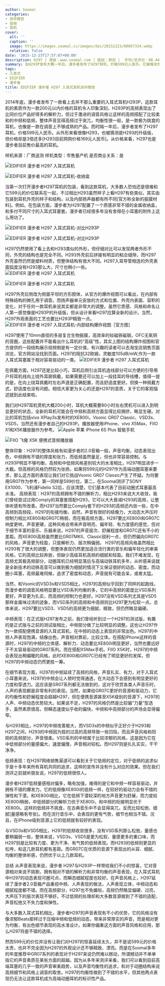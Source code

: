```yaml
---
author: Soomal
categories:
- 测评报告
- 音频
- 耳机
cover:
  alt: ''
  caption: ''
  image: https://images.soomal.cc/images/doc/20151223/00057334.webp
  relative: false
date: '2015-12-23T17:57:07+08:00'
description: H297 | 源自：www.soomal.com | 版权：原创 |  平均/总评分：08.44/903
summary: 在H293P发布大概一年后，漫步者发布了H297耳机，价格599元人民币。它被推测为H293P的升级版，但价格却提高了两倍还多。599的价格几乎是漫步者卖的最贵的耳机产品，而在这个价位上竞争对手是谁，发烧友显然不会陌生？
tags:
- 入耳式
- EDIFIER
- 漫步者
title: EDIFIER 漫步者 H297 入耳式耳机测评报告
---
```


2014年底，漫步者发布了一款看上去并不那么重要的入耳式耳机H293P，这款耳机的素质作为一款200元以内价格的耳机令人印象深刻，H293P的高频表现出了比同价位产品好得多的解析力，但过于激进的调音风格让这样的高频搭配了比较柔和的中频和低频，整体声音显得高频过于突兀，均衡性很一般，是一款极为挑食的耳机，也像是一款在调音上不够成熟的产品。而时隔一年后，漫步者发布了H297耳机，价格599元人民币。从外形来看很像H293，也被猜测是H293的升级版，但价格却是3倍还多[H293目前网购价格169元人民币]。从价格来看，H297也是漫步者目前售价最高的耳机。



样机来源：厂商送测
样机类型：市售量产机
是否商业关系：是



![EDIFIER 漫步者 H297 入耳式耳机](https://images.soomal.cc/images/doc/20151214/00057138.webp)



![EDIFIER 漫步者 H297 入耳式耳机-收纳盒](https://images.soomal.cc/images/doc/20151214/00057150.webp)



当第一次打开漫步者H297耳机的包装，看到这款耳机，大多数人恐怕还是很难和它599元的价位联系在一起，不过相比H293虽然样子上看H297有些类似，其实由包装到耳机外壳的样子和结构，以及内部扬声器都有所不同[官方称全新的振膜材料]。例如，在包装方面，漫步者为H297配置了一个质感非常不错的金属收纳盒，和多付不同尺寸的入耳式耳塞套。漫步者已经很多年没有舍得在小耳塞的附件上这么用功了。



![EDIFIER 漫步者 H297 入耳式耳机-对比H293P](https://images.soomal.cc/images/doc/20151223/00057332.webp)



![EDIFIER 漫步者 H297 入耳式耳机-对比H293P](https://images.soomal.cc/images/doc/20151223/00057333.webp)



H297仍然使用了看上去和H293类似的外形，但仔细对比可以发现两者外形不同，外壳的结构也是完全不同。H293外壳前后拼接有明显的粘合缝隙，而H297外壳虽然仍然是塑料材质，但整体结构有很大不同。H297入耳导管相连的外壳表面弧度没有H293那么大，尺寸也稍小一些。
![EDIFIER 漫步者 H297 入耳式耳机](https://images.soomal.cc/images/doc/20151214/00057152.webp)




![EDIFIER 漫步者 H297 入耳式耳机](https://images.soomal.cc/images/doc/20151214/00057140.webp)




H297外壳后侧改为侧面平坦的方形腔体，从官方的爆炸视图可以看出，在内部有特殊结构的微孔用于调音。而扬声器单元安放的方式和位置、外壳内表面、容积的变化，对于任何一款耳机来说其实都是非常大的调整。虽然它质感、风格和命名让人第一感觉像是H293P的升级版，但从设计来看H297应算全新的设计。当然，H297外观表面的工艺也要比H293P精致一点。
![EDIFIER 漫步者 H297 入耳式耳机-内部结构爆炸视图［官方图］](https://images.soomal.cc/images/doc/20151223/00057331.webp)




H297使用了10mm直径的多层复合生物振膜，高效率的钕磁铁磁钢，OFC无氧铜的音圈，这些配置并不能看出什么耳机的“高级”性，其实上图的结构爆炸视图和官方提供的一段结构展示视频倒是有一定价值，有兴趣的读者可以去淘宝店销售页面浏览，官方网站没找到页面。H297的阻抗32欧姆，灵敏度105dB/mW,作为一款入耳式耳塞属于相对容易驱动的一类。
![EDIFIER 漫步者 H297 入耳式耳机](https://images.soomal.cc/images/doc/20151214/00057139.webp)




在佩戴方面，H297还是比较小巧，耳机后侧引出耳机连线部分可以方便的引导用户将耳机线向上绕外耳廓佩戴，如果需要还可以加上一段挂耳的导线槽，值得一提的是，在向上绕耳佩戴时左右声道是正确配置，而且舒适度更好。但换一种佩戴方式，舒适度也没有问题。相信大家更为关心的还是H297的音质，关于它的客观描述就到此结束啦。

我们对H297耳机煲机大概200小时，耳机大概需要80小时左右煲机可以进入到明显更好的状态，全新的耳机可能会在中频和高频方面显得比较拥挤，略显生硬。对比的耳机包括vivo XPlay3s发布时的XE800i，Vsonic GR07 Classic、VSD3s、VSD5，当然还有漫步者自己的H293P。播放器使用iPhone、vivo X5Max、FIIO X1和X5K播放器作为参考。
![Apple 苹果 iPhone 6S Plus 智能手机](https://images.soomal.cc/images/doc/20150925/00055096_01.webp)




![FIIO 飞傲 X5K 便携式音频播放器](https://images.soomal.cc/images/doc/20150623/00052585_01.webp)




整体印象：H297的整体风格有如漫步者的2.0音箱一般，声音均衡，动态表现出色，中频拥有不错的厚度和张力，而低频虽然量足，但也非常容易控制。与H293P明显不够均衡，高频和中低频风格差别较大的水准相比，H297明显进步一大截。但高频的风格仍然较为张扬，如果将599元的H297作为高端动圈耳塞来要求，那么这方面的表现让我们对它挑战Vsonic GR07 Classic产生了怀疑。为何要用GR07作为参考，第一同样是599价位，第二，在Soomal测评了SONY EX1000、飞利浦Fidelio S2后，应该清楚，它们基本代表了目前动圈式耳塞最高水准。
高频表现：H297的高频拥有不错的解析力，相比H293来说大大收敛，我们曾经尝试过用Comply的耳塞套搭配H293，它可以大大衰减H293的高频，让整体听感有所改善。而H297当然要比Comply套下的H293的高频还内敛一些，在中高频到高频段，H297的衔接均衡、自然，声音有很好的结像力，大动态大声压时控制力相比XE800i和GR07C稍弱，而在极高频方面，H297要比XE800i和GR07C响度更响，声音更硬，这种风格会带来声音明亮、偏年轻、有力度感的感觉，但对于细节丰富的音乐、乐器来说，H297的声音层次、舒展程度和GR07C还有不小的差距。而XE800i高频虽然要比GR07MKII、Classic锐利一点，但仍然偏向GR07C的风格，声音更为轻盈，只是解析力、层次稍偏弱。
H297的高频风格虽然相比H293有了很大的调整，但整体表现仍然更加适合流行类的音乐和偏年轻化的审美风格，它的高频比较奔放，但缺少高级耳机高频的细腻和轻盈。我们不难发现，在高频尤其极高频部分，动圈耳机已经明显落后与高端动铁耳机多年，从听感来说就是全新技术的动铁高音可以做到极为细腻的情况下又保证很好的动态、密度。而动圈小耳塞，高频最难伺候，追求了密度和动态，声音就有可能会呆，或者太猛。

当然，和Vsonic的VSD3s和VSD5相比，H297的高频似乎回到了同样的起跑线，而漫步者的调音风格明显要比VSD系列均衡的多，它的中高频的密度比VSD系列更好，声音更为扎实，而高频的控制力也更好。H297没有VSD系列尤其是VSD5那样金属味过浓的迹象，而VSD系列的高频和中高频则比H297更为松软一点。总体来说，H297要比VSD3、VSD5的高频更为细腻、精致，但仍然略显偏硬。

中频表现：在正式版H297发布之前，我们曾经听到过一个H297的测试版，有趣的是正式版与之前的测试版相比，中频部分做了比较明显的调整。这也让H297作为一款搭配便携音源的入耳式耳机，在中频的动态上表现的非常出色。H297的中频人声表现饱满，结像出色，声音相对靠前，比较立体。在搭配iPhone这样的音源时，H297的中频的立体感、解析力、动态要比XE800i明显更好，当然也要远好于不太容易驱动的GR07系列。而在搭配X5Max手机、FIIO X5K时，H297的中频会表现出稍偏暖的风格，此时XE800i和GR07C已经有了明显更好的发挥，但H297的中频动态仍然更胜一筹。

在细节表现方面，H297的中频延续了高频的风格，声音扎实、有力，对于入耳式小耳塞来说，H297的中频会让人顿时觉得通透，在大动态下会感到有明显更好的力度和穿透力。这应该是GR07系列都无法做到的，这对于欣赏各类人声音乐时，人声的表现都是非常有利的表现。当然，如果给GR07C更好的音源和驱动力，它的均衡性和舒展程度会超越H297，但在便携音源甚至X5K级别的音源下，H297的人声、中频动态优势较大。如果说不足，H297的风格仍然是比较偏“力量”型选手，虽然素质很高，但瞬态速度似乎收的偏快，中频和中高频部分的声场会显得偏窄。

与H293相比，H297的中频改善极大，而VSD3s的中频似乎正好介于H293和H297之间，H293的中频因为拔的过高的高频导致一些凹陷，而且声音风格和阳刚的高频部分，声音很柔。VSD系列的中频属于比较浓郁的风格，这是因为它在中低频部分的量感偏大，速度偏慢，声音相对较松。而H297则是扎扎实实，干干净净。

低频表现：在H297网络销售渠道可以看到关于它低频的定位，对于低频的追求似乎是十多年来所有耳机共同的追求，这样的宣传并没有什么对应的效果。但在我们测评之前就听朋友说，H297的低频很惊人。

漫步者H297低频量感相对偏多，略有加强，难得的是它和中频一样容易驱动，并拥有不错的爆发力。它的低频像XE800i的低频一样，在较好的驱动力会有不错的弹性和下潜，和XE800i相比，它在低频下潜较深的地方声音更为舒展，而力度较XE800i稍弱，中低频部分的解析力优于XE800i，和中频的衔接明显优于XE800i。这样的低频并不挑食，在古典音乐中不会显得突兀，反而比较松弛、细腻[量感略有夸张]。而在流行音乐中，会表现的更有气势，细节也相当不错。况且，在iPhone级别音源上它的低频就有较好的表现。

与VSD3s和VSD5相比，H297的低频收敛很多，没有VSD系列那么松弛，量感也要稍偏弱一些，整体来说，VSD3s、VSD5是更为松软、量感更多的重口味，而H297则是比较有力度、更为干净、有气势的低频表现。而H293的低频则更显的松垮，和这几款耳机都有差距。而GR07C在优质的音源下表现出的从容、细腻、均衡的整体听感，仍然优于以上几款耳机。

总结
从声音表现来说，漫步者 H297与H293P一样带给我们不小的惊喜，它对音源相对来说不挑剔，拥有相对不错的解析力和非常均衡的声音表现，在入耳式耳机中H297的动态表现可圈可点，而瞬态细腻程度也较好。在声音风格上，H297延续了漫步者2.0音箱产品重视中频、人声表现的做法，人声表现立体，中频动态和细腻程度都不错。而在高频部分，H297也不免媚俗，高频仍然略显偏硬、过亮，大声压下的层次表现不够好。不过低频的处理却和大多数音源做到了不错的适配，声音松弛又不失力度和弹性。

与大多数入耳式耳机相比，漫步者H297的声音表现有不小的优势，它的风格没有像浓郁Beats那样过于压缩中频和低频的动态，带来非常厚实的声音，而是相对更为均衡，有出色细节表现的高水准设计。如果你偏重这方面的声音风格和应用，那么H297将是不错的选择。

然而599元的价位并没有让我们对H297的惊喜延续太久，并不是说599元的价格太贵，也并不完全因为H297的外观设计还不够精致、漂亮。而是在Soomal多年的年度推荐中GR07系列的表现对于H297来说仍然难以撼动，所谓撼动并不单单指它的声音素质在某些方面的超越。因为从多年来测评来看，我们可以看到目前高端耳塞的几乎一致的声音审美趋势，以及声音均衡性的追求，和对于动圈结构来说高频细节和风格上调音的取舍。H297的均衡性做到了不错的水平，但其他两点表现仍无法让这款耳机成为高端动圈耳机的标识性产品。
